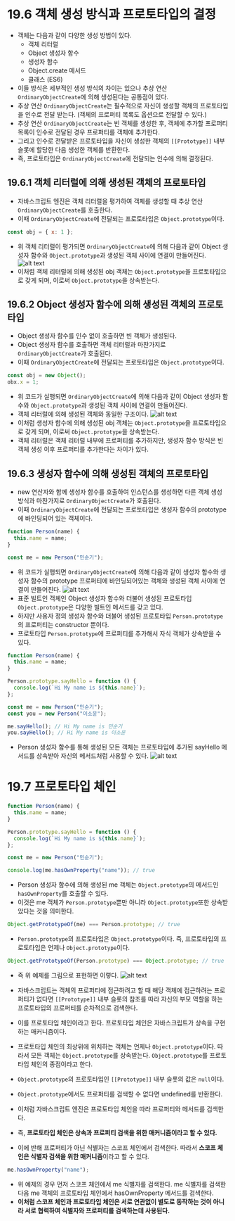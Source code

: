 # 19.6 객체 생성 방식과 프로토타입의 결정

- 객체는 다음과 같이 다양한 생성 방법이 있다.
  - 객체 리터럴
  - Object 생성자 함수
  - 생성자 함수
  - Object.create 메서드
  - 클래스 (ES6)
- 이들 방식은 세부적인 생성 방식의 차이는 있으나 추상 연산 `OrdinaryObjectCreate`에 의해 생성된다는 공통점이 있다.
- 추상 연산 `OrdinaryObjectCreate`는 필수적으로 자신이 생성할 객체의 프로토타입을 인수로 전달 받는다. (객체의 프로퍼티 목록도 옵션으로 전달할 수 있다.)
- 추상 연산 `OrdinaryObjectCreate`는 빈 객체를 생성한 후, 객체에 추가할 프로퍼티 목록이 인수로 전달된 경우 프로퍼티를 객체에 추가한다.
- 그리고 인수로 전달받은 프로토타입을 자신이 생성한 객체의 `[[Prototype]]` 내부 슬롯에 할당한 다음 생성한 객체를 반환한다.
- 즉, 프로토타입은 `OrdinaryObjectCreate`에 전달되는 인수에 의해 결정된다.

## 19.6.1 객체 리터럴에 의해 생성된 객체의 프로토타입

- 자바스크립트 엔진은 객체 리터럴을 평가하여 객체를 생성할 때 추상 연산 `OrdinaryObjectCreate`를 호출한다.
- 이때 `OrdinaryObjectCreate`에 전달되는 프로토타입은 `Object.prototype`이다.

```javascript
const obj = { x: 1 };
```

- 위 객체 리터럴이 평가되면 `OrdinaryObjectCreate`에 의해 다음과 같이 Object 생성자 함수와 `Object.prototype`과 생성된 객체 사이에 연결이 만들어진다.
  ![alt text](image.png)
- 이처럼 객체 리터럴에 의해 생성된 obj 객체는 `Object.prototype`을 프로토타입으로 갖게 되며, 이로써 `Object.prototype`을 상속받는다.

## 19.6.2 Object 생성자 함수에 의해 생성된 객체의 프로토타입

- Object 생성자 함수를 인수 없이 호출하면 빈 객체가 생성된다.
- Object 생성자 함수를 호출하면 객체 리터럴과 마찬가지로 `OrdinaryObjectCreate`가 호출된다.
- 이때 `OrdinaryObjectCreate`에 전달되는 프로토타입은 `Object.prototype`이다.

```javascript
const obj = new Object();
obx.x = 1;
```

- 위 코드가 실행되면 `OrdinaryObjectCreate`에 의해 다음과 같이 Object 생성자 함수와 `Object.prototype`과 생성된 객체 사이에 연결이 만들어진다.
- 객체 리터럴에 의해 생성된 객체와 동일한 구조이다.
  ![alt text](image-1.png)
- 이처럼 생성자 함수에 의해 생성된 obj 객체는 `Object.prototype`을 프로토타입으로 갖게 되며, 이로써 `Object.prototype`을 상속받는다.
- 객체 리터럴은 객체 리터럴 내부에 프로퍼티를 추가하지만, 생성자 함수 방식은 빈 객체 생성 이후 프로퍼티를 추가한다는 차이가 있다.

## 19.6.3 생성자 함수에 의해 생성된 객체의 프로토타입

- new 연산자와 함께 생성자 함수를 호출하여 인스턴스를 생성하면 다른 객체 생성 방식과 마찬가지로 `OrdinaryObjectCreate`가 호출된다.
- 이때 `OrdinaryObjectCreate`에 전달되는 프로토타입은 생성자 함수의 prototype에 바인딩되어 있는 객체이다.

```javascript
function Person(name) {
  this.name = name;
}

const me = new Person("민순기");
```

- 위 코드가 실행되면 `OrdinaryObjectCreate`에 의해 다음과 같이 생성자 함수와 생성자 함수의 prototype 프로퍼티에 바인딩되어있는 객체와 생성된 객체 사이에 연결이 만들어진다.
  ![alt text](image-2.png)
- 표준 빌트인 객체인 Object 생성자 함수와 더불어 생성된 프로토타입 `Object.prototype`은 다양한 빌트인 메서드를 갖고 있다.
- 하지만 사용자 정의 생성자 함수와 더불어 생성된 프로토타입 `Person.prototype`의 프로퍼티는 constructor 뿐이다.
- 프로토타입 `Person.prototype`에 프로퍼티를 추가해서 자식 객체가 상속받을 수 있다.

```javascript
function Person(name) {
  this.name = name;
}

Person.prototype.sayHello = function () {
  console.log(`Hi My name is ${this.name}`);
};

const me = new Person("민순기");
const you = new Person("이소윤");

me.sayHello(); // Hi My name is 민순기
you.sayHello(); // Hi My name is 이소윤
```

- Person 생성자 함수를 통해 생성된 모든 객체는 프로토타입에 추가된 sayHello 메서드를 상속받아 자신의 메서드처럼 사용할 수 있다.
  ![alt text](image-3.png)

# 19.7 프로토타입 체인

```javascript
function Person(name) {
  this.name = name;
}

Person.prototype.sayHello = function () {
  console.log(`Hi My name is ${this.name}`);
};

const me = new Person("민순기");

console.log(me.hasOwnProperty("name")); // true
```

- Person 생성자 함수에 의해 생성된 me 객체는 `Object.prototype`의 메서드인 `hasOwnProperty`를 호출할 수 있다.
- 이것은 me 객체가 `Person.prototype`뿐만 아니라 `Object.prototype`또한 상속받았다는 것을 의미한다.

```javascript
Object.getPrototypeOf(me) === Person.prototype; // true
```

- `Person.prototype`의 프로토타입은 `Object.prototype`이다. 즉, 프로토타입의 프로토타입은 언제나 `Object.prototype`이다.

```javascript
Object.getPrototypeOf(Person.prototype) === Object.prototype; // true
```

- 즉 위 예제를 그림으로 표현하면 이렇다.
  ![alt text](image-4.png)
- 자바스크립트는 객체의 프로퍼티에 접근하려고 할 때 해당 객체에 접근하려는 프로퍼티가 없다면
  `[[Prototype]]` 내부 슬롯의 참조를 따라 자신의 부모 역할을 하는 프로토타입의 프로퍼티를 순차적으로 검색한다.
- 이를 프로토타입 체인이라고 한다. 프로토타입 체인은 자바스크립트가 상속을 구현하는 매커니즘이다.
- 프로토타입 체인의 최상위에 위치하는 객체는 언제나 `Object.prototype`이다.
  따라서 모든 객체는 `Object.prototype`를 상속받는다. `Object.prototype`를 프로토타입 체인의 종점이라고 한다.
- `Object.prototype`의 프로토타입인 `[[Prototype]]` 내부 슬롯의 값은 `null`이다.
- `Object.prototype`에서도 프로퍼티를 검색할 수 없다면 undefined를 반환한다.

- 이처럼 자바스크립트 엔진은 프로토타입 체인을 따라 프로퍼티와 메서드를 검색한다.
- 즉, **프로토타입 체인은 상속과 프로퍼티 검색을 위한 매커니즘이라고 할 수 있다.**

- 이에 반해 프로퍼티가 아닌 식별자는 스코프 체인에서 검색한다. 따라서 **스코프 체인은 식별자 검색을 위한 매커니즘**이라고 할 수 있다.

```javascript
me.hasOwnProperty("name");
```

- 위 예제의 경우 먼저 스코프 체인에서 me 식별자를 검색한다. me 식별자를 검색한 다음 me 객체의 프로토타입 체인에서 hasOwnProperty 메서드를 검색한다.
- **이처럼 스코프 체인과 프로토타입 체인은 서로 연관없이 별도로 동작하는 것이 아니라 서로 협력하여 식별자와 프로퍼티를 검색하는데 사용된다.**
